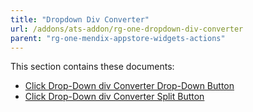 ```yaml
---
title: "Dropdown Div Converter"
url: /addons/ats-addon/rg-one-dropdown-div-converter
parent: "rg-one-mendix-appstore-widgets-actions"
---
```


This section contains these documents:

* [Click Drop-Down div Converter Drop-Down Button](rg-one-click-dropdown-div-converter-dropdown-button)
* [Click Drop-Down div Converter Split Button](rg-one-click-dropdown-div-converter-split-button)

